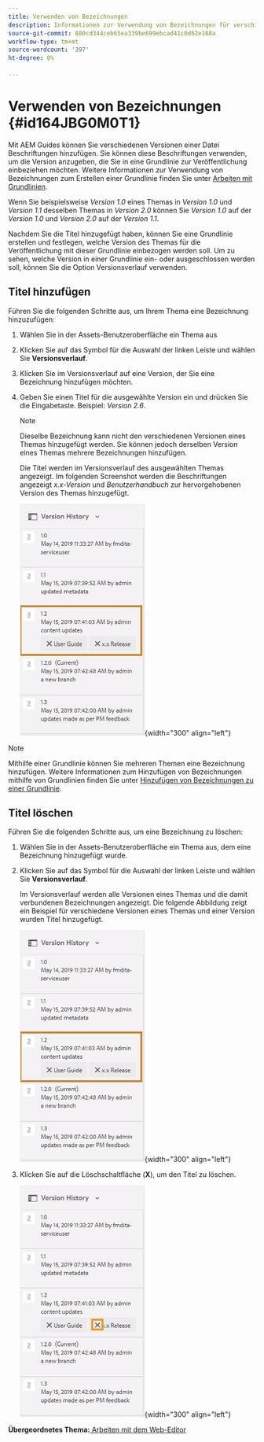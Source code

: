 ```yaml
---
title: Verwenden von Bezeichnungen
description: Informationen zur Verwendung von Bezeichnungen für verschiedene Versionen einer Datei finden Sie in AEM Handbüchern. Erfahren Sie, wie Sie einer Version eines Themas eine Bezeichnung hinzufügen oder löschen.
source-git-commit: 880cd344ceb65ea339be699ebcad41c0d62e168a
workflow-type: tm+mt
source-wordcount: '397'
ht-degree: 0%

---
```


# Verwenden von Bezeichnungen {#id164JBG0M0T1}

Mit AEM Guides können Sie verschiedenen Versionen einer Datei Beschriftungen hinzufügen. Sie können diese Beschriftungen verwenden, um die Version anzugeben, die Sie in eine Grundlinie zur Veröffentlichung einbeziehen möchten. Weitere Informationen zur Verwendung von Bezeichnungen zum Erstellen einer Grundlinie finden Sie unter [Arbeiten mit Grundlinien](generate-output-use-baseline-for-publishing.md#).

Wenn Sie beispielsweise *Version 1.0* eines Themas in *Version 1.0* und *Version 1.1* desselben Themas in *Version 2.0* können Sie *Version 1.0* auf der *Version 1.0* und *Version 2.0* auf der *Version 1.1*.

Nachdem Sie die Titel hinzugefügt haben, können Sie eine Grundlinie erstellen und festlegen, welche Version des Themas für die Veröffentlichung mit dieser Grundlinie einbezogen werden soll. Um zu sehen, welche Version in einer Grundlinie ein- oder ausgeschlossen werden soll, können Sie die Option Versionsverlauf verwenden.

## Titel hinzufügen

Führen Sie die folgenden Schritte aus, um Ihrem Thema eine Bezeichnung hinzuzufügen:

1. Wählen Sie in der Assets-Benutzeroberfläche ein Thema aus
1. Klicken Sie auf das Symbol für die Auswahl der linken Leiste und wählen Sie **Versionsverlauf**.
1. Klicken Sie im Versionsverlauf auf eine Version, der Sie eine Bezeichnung hinzufügen möchten.

1. Geben Sie einen Titel für die ausgewählte Version ein und drücken Sie die Eingabetaste. Beispiel: *Version 2.6*.

   >[!NOTE]
   >
   > Dieselbe Bezeichnung kann nicht den verschiedenen Versionen eines Themas hinzugefügt werden. Sie können jedoch derselben Version eines Themas mehrere Bezeichnungen hinzufügen.

   Die Titel werden im Versionsverlauf des ausgewählten Themas angezeigt. Im folgenden Screenshot werden die Beschriftungen angezeigt *x.x-Version* und *Benutzerhandbuch* zur hervorgehobenen Version des Themas hinzugefügt.

   ![](images/labels.png){width="300" align="left"}

>[!NOTE]
>
> Mithilfe einer Grundlinie können Sie mehreren Themen eine Bezeichnung hinzufügen. Weitere Informationen zum Hinzufügen von Bezeichnungen mithilfe von Grundlinien finden Sie unter [Hinzufügen von Bezeichnungen zu einer Grundlinie](generate-output-use-baseline-for-publishing.md#id184KD0T305Z).

## Titel löschen

Führen Sie die folgenden Schritte aus, um eine Bezeichnung zu löschen:

1. Wählen Sie in der Assets-Benutzeroberfläche ein Thema aus, dem eine Bezeichnung hinzugefügt wurde.
1. Klicken Sie auf das Symbol für die Auswahl der linken Leiste und wählen Sie **Versionsverlauf**.

   Im Versionsverlauf werden alle Versionen eines Themas und die damit verbundenen Bezeichnungen angezeigt. Die folgende Abbildung zeigt ein Beispiel für verschiedene Versionen eines Themas und einer Version wurden Titel hinzugefügt.

   ![](images/labels.png){width="300" align="left"}

1. Klicken Sie auf die Löschschaltfläche \(**X**\), um den Titel zu löschen.

   ![](images/delete-labels.png){width="300" align="left"}


**Übergeordnetes Thema:**[ Arbeiten mit dem Web-Editor](web-editor.md)
